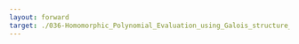 ```yaml
---
layout: forward
target: ./036-Homomorphic_Polynomial_Evaluation_using_Galois_structure_and_application_to_BFV_bootstrapping
---
```

